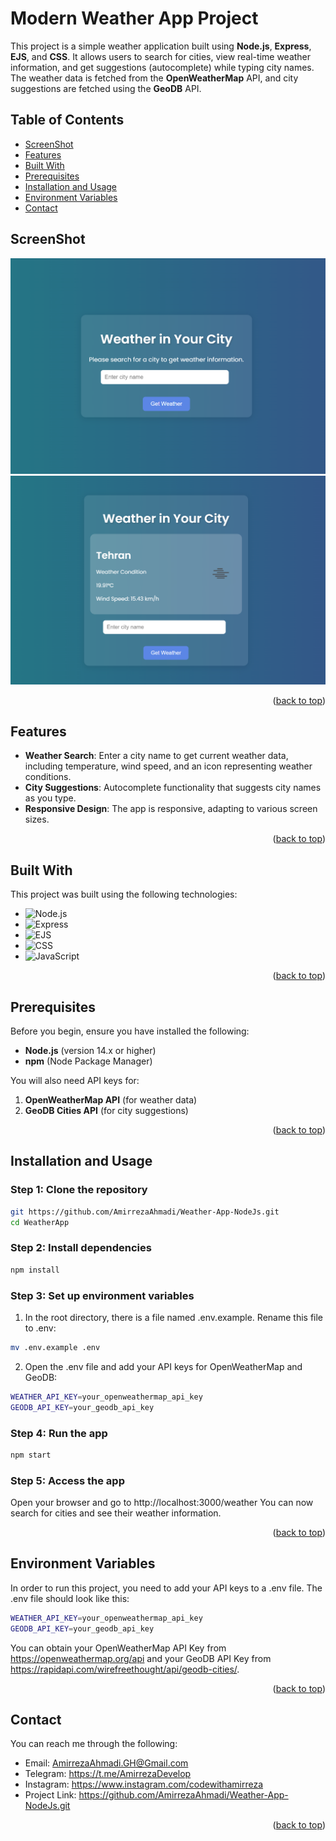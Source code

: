 # Modern Weather App Project

This project is a simple weather application built using **Node.js**, **Express**, **EJS**, and **CSS**. It allows users to search for cities, view real-time weather information, and get suggestions (autocomplete) while typing city names. The weather data is fetched from the **OpenWeatherMap** API, and city suggestions are fetched using the **GeoDB** API.

## Table of Contents
- [ScreenShot](#screenshot)
- [Features](#features)
- [Built With](#built-with)
- [Prerequisites](#prerequisites)
- [Installation and Usage](#installation-and-usage)
- [Environment Variables](#environment-variables)
- [Contact](#contact)

## ScreenShot

![Weather App Preview](example/WeatherApp1.png)
![Weather App Preview](example/WeatherApp2.png)

<p align="right">(<a href="#table-of-contents">back to top</a>)</p>

## Features

- **Weather Search**: Enter a city name to get current weather data, including temperature, wind speed, and an icon representing weather conditions.
- **City Suggestions**: Autocomplete functionality that suggests city names as you type.
- **Responsive Design**: The app is responsive, adapting to various screen sizes.
  
<p align="right">(<a href="#table-of-contents">back to top</a>)</p>

## Built With

This project was built using the following technologies:

* ![Node.js](https://img.shields.io/badge/-Node.js-green)
* ![Express](https://img.shields.io/badge/-Express-lightgrey)
* ![EJS](https://img.shields.io/badge/-EJS-orange)
* ![CSS](https://img.shields.io/badge/-CSS3-blue)
* ![JavaScript](https://img.shields.io/badge/-JavaScript-yellow)

<p align="right">(<a href="#table-of-contents">back to top</a>)</p>

## Prerequisites

Before you begin, ensure you have installed the following:

- **Node.js** (version 14.x or higher)
- **npm** (Node Package Manager)

You will also need API keys for:
1. **OpenWeatherMap API** (for weather data)
2. **GeoDB Cities API** (for city suggestions)

<p align="right">(<a href="#table-of-contents">back to top</a>)</p>

## Installation and Usage

### Step 1: Clone the repository
```bash
git https://github.com/AmirrezaAhmadi/Weather-App-NodeJs.git
cd WeatherApp
```

### Step 2: Install dependencies
```bash
npm install
```
### Step 3: Set up environment variables

1. In the root directory, there is a file named .env.example. Rename this file to .env:

```bash
mv .env.example .env
```
2. Open the .env file and add your API keys for OpenWeatherMap and GeoDB:

```bash
WEATHER_API_KEY=your_openweathermap_api_key
GEODB_API_KEY=your_geodb_api_key
```

### Step 4: Run the app

```bash
npm start
```
### Step 5: Access the app
Open your browser and go to http://localhost:3000/weather
You can now search for cities and see their weather information.

<p align="right">(<a href="#table-of-contents">back to top</a>)</p>

## Environment Variables

In order to run this project, you need to add your API keys to a .env file. The .env file should look like this:

```bash
WEATHER_API_KEY=your_openweathermap_api_key
GEODB_API_KEY=your_geodb_api_key
```
You can obtain your OpenWeatherMap API Key from https://openweathermap.org/api and your GeoDB API Key from https://rapidapi.com/wirefreethought/api/geodb-cities/.

<p align="right">(<a href="#table-of-contents">back to top</a>)</p>

## Contact

You can reach me through the following:

* Email: AmirrezaAhmadi.GH@Gmail.com
* Telegram: https://t.me/AmirrezaDevelop
* Instagram: https://www.instagram.com/codewithamirreza
* Project Link: https://github.com/AmirrezaAhmadi/Weather-App-NodeJs.git

<p align="right">(<a href="#table-of-contents">back to top</a>)</p>
